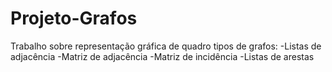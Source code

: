 # Projeto-Grafos
 Trabalho sobre representação gráfica de quadro tipos de grafos:  -Listas de adjacência  -Matriz de adjacência  -Matriz de incidência  -Listas de arestas
